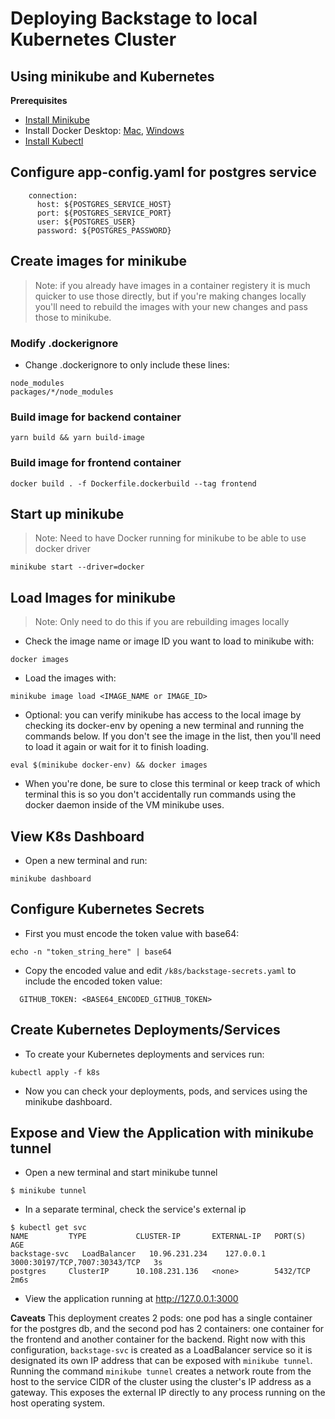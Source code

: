 # Deploying Backstage to local Kubernetes Cluster

## Using minikube and Kubernetes

**Prerequisites**

- [Install Minikube](https://minikube.sigs.k8s.io/docs/start/)
- Install Docker Desktop: [Mac](https://docs.docker.com/docker-for-mac/install/), [Windows](https://docs.docker.com/docker-for-windows/install/)
- [Install Kubectl](https://kubernetes.io/docs/tasks/tools/)

## Configure app-config.yaml for postgres service
```
    connection:
      host: ${POSTGRES_SERVICE_HOST}
      port: ${POSTGRES_SERVICE_PORT}
      user: ${POSTGRES_USER}
      password: ${POSTGRES_PASSWORD}
```

## Create images for minikube
> Note: if you already have images in a container registery it is much quicker to use those directly, but if you're making changes locally you'll need to rebuild the images with your new changes and pass those to minikube.

### Modify .dockerignore
- Change .dockerignore to only include these lines:
```
node_modules
packages/*/node_modules
```

### Build image for backend container
```
yarn build && yarn build-image 
```

### Build image for frontend container
```
docker build . -f Dockerfile.dockerbuild --tag frontend
```

## Start up minikube
> Note: Need to have Docker running for minikube to be able to use docker driver
```
minikube start --driver=docker
```

## Load Images for minikube
> Note: Only need to do this if you are rebuilding images locally

- Check the image name or image ID you want to load to minikube with: 
```
docker images
```
- Load the images with:
```
minikube image load <IMAGE_NAME or IMAGE_ID>
```
- Optional: you can verify minikube has access to the local image by checking its docker-env by opening a new terminal and running the commands below. If you don't see the image in the list, then you'll need to load it again or wait for it to finish loading.
```
eval $(minikube docker-env) && docker images
```
- When you're done, be sure to close this terminal or keep track of which terminal this is so you don't accidentally run commands using the docker daemon inside of the VM minikube uses.

## View K8s Dashboard
- Open a new terminal and run: 
```
minikube dashboard
```

## Configure Kubernetes Secrets
- First you must encode the token value with base64: 
```
echo -n "token_string_here" | base64
```
- Copy the encoded value and edit `/k8s/backstage-secrets.yaml` to include the encoded token value:
```
  GITHUB_TOKEN: <BASE64_ENCODED_GITHUB_TOKEN>
```


## Create Kubernetes Deployments/Services
- To create your Kubernetes deployments and services run:
```
kubectl apply -f k8s
```
- Now you can check your deployments, pods, and services using the minikube dashboard.

## Expose and View the Application with minikube tunnel
- Open a new terminal and start minikube tunnel
```
$ minikube tunnel
```
- In a separate terminal, check the service's external ip
```
$ kubectl get svc
NAME         TYPE           CLUSTER-IP       EXTERNAL-IP   PORT(S)                         AGE
backstage-svc   LoadBalancer   10.96.231.234    127.0.0.1     3000:30197/TCP,7007:30343/TCP   3s
postgres     ClusterIP      10.108.231.136   <none>        5432/TCP                        2m6s
```
- View the application running at http://127.0.0.1:3000

**Caveats**
This deployment creates 2 pods: one pod has a single container for the postgres db, and the second pod has 2 containers: one container for the frontend and another container for the backend. Right now with this configuration, `backstage-svc` is created as a LoadBalancer service so it is designated its own IP address that can be exposed with `minikube tunnel`. Running the command `minikube tunnel` creates a network route from the host to the service CIDR of the cluster using the cluster's IP address as a gateway. This exposes the external IP directly to any process running on the host operating system. 

